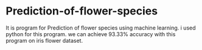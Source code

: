 # Prediction-of-flower-species
It is program for Prediction of flower species using machine learning. i  used python for this program. we can achieve 93.33% accuracy with this program on iris flower dataset.
